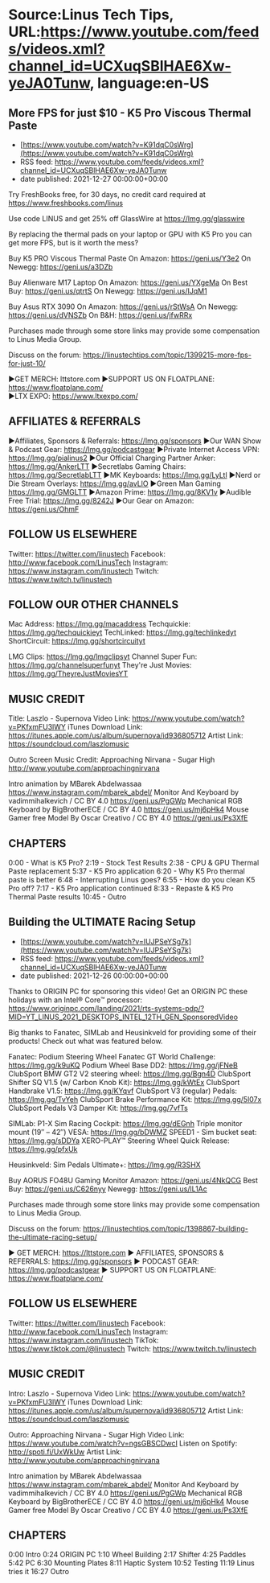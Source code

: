 # Source:Linus Tech Tips, URL:https://www.youtube.com/feeds/videos.xml?channel_id=UCXuqSBlHAE6Xw-yeJA0Tunw, language:en-US

## More FPS for just $10 - K5 Pro Viscous Thermal Paste
 - [https://www.youtube.com/watch?v=K91dqC0sWrg](https://www.youtube.com/watch?v=K91dqC0sWrg)
 - RSS feed: https://www.youtube.com/feeds/videos.xml?channel_id=UCXuqSBlHAE6Xw-yeJA0Tunw
 - date published: 2021-12-27 00:00:00+00:00

Try FreshBooks free, for 30 days, no credit card required at https://www.freshbooks.com/linus

Use code LINUS and get 25% off GlassWire at https://lmg.gg/glasswire

By replacing the thermal pads on your laptop or GPU with K5 Pro you can get more FPS, but is it worth the mess?

Buy K5 PRO Viscous Thermal Paste
On Amazon: https://geni.us/Y3e2
On Newegg: https://geni.us/a3DZb

Buy Alienware M17 Laptop
On Amazon: https://geni.us/YXgeMa
On Best Buy: https://geni.us/qtrtS
On Newegg: https://geni.us/IJqM1

Buy Asus RTX 3090 
On Amazon: https://geni.us/rStWsA
On Newegg: https://geni.us/dVNSZb
On B&H: https://geni.us/jfwRRx

Purchases made through some store links may provide some compensation to Linus Media Group.

Discuss on the forum: https://linustechtips.com/topic/1399215-more-fps-for-just-10/


►GET MERCH: lttstore.com
►SUPPORT US ON FLOATPLANE: https://www.floatplane.com/  
►LTX EXPO: https://www.ltxexpo.com/   

AFFILIATES & REFERRALS
---------------------------------------------------
►Affiliates, Sponsors & Referrals: https://lmg.gg/sponsors
►Our WAN Show & Podcast Gear: https://lmg.gg/podcastgear
►Private Internet Access VPN: https://lmg.gg/pialinus2
►Our Official Charging Partner Anker: https://lmg.gg/AnkerLTT
►Secretlabs Gaming Chairs: https://lmg.gg/SecretlabLTT
►MK Keyboards: https://lmg.gg/LyLtl
►Nerd or Die Stream Overlays: https://lmg.gg/avLlO
►Green Man Gaming https://lmg.gg/GMGLTT
►Amazon Prime: https://lmg.gg/8KV1v
►Audible Free Trial: https://lmg.gg/8242J
►Our Gear on Amazon: https://geni.us/OhmF

FOLLOW US ELSEWHERE
---------------------------------------------------  
Twitter: https://twitter.com/linustech
Facebook: http://www.facebook.com/LinusTech
Instagram: https://www.instagram.com/linustech
Twitch: https://www.twitch.tv/linustech

FOLLOW OUR OTHER CHANNELS
---------------------------------------------------  
Mac Address: https://lmg.gg/macaddress
Techquickie: https://lmg.gg/techquickieyt
TechLinked: https://lmg.gg/techlinkedyt
ShortCircuit: https://lmg.gg/shortcircuityt

LMG Clips: https://lmg.gg/lmgclipsyt
Channel Super Fun: https://lmg.gg/channelsuperfunyt
They're Just Movies: https://lmg.gg/TheyreJustMoviesYT

MUSIC CREDIT
---------------------------------------------------  
Title: Laszlo - Supernova
Video Link: https://www.youtube.com/watch?v=PKfxmFU3lWY
iTunes Download Link: https://itunes.apple.com/us/album/supernova/id936805712
Artist Link: https://soundcloud.com/laszlomusic

Outro Screen Music Credit: Approaching Nirvana - Sugar High http://www.youtube.com/approachingnirvana

Intro animation by MBarek Abdelwassaa https://www.instagram.com/mbarek_abdel/
Monitor And Keyboard by vadimmihalkevich / CC BY 4.0  https://geni.us/PgGWp
Mechanical RGB Keyboard by BigBrotherECE / CC BY 4.0 https://geni.us/mj6pHk4
Mouse Gamer free Model By Oscar Creativo / CC BY 4.0 https://geni.us/Ps3XfE

CHAPTERS
---------------------------------------------------  
0:00 - What is K5 Pro?
2:19 - Stock Test Results
2:38 -  CPU & GPU Thermal Paste replacement
5:37 - K5 Pro application
6:20 - Why K5 Pro thermal paste is better
6:48 - Interrupting Linus goes?
6:55 - How do you clean K5 Pro off?
7:17 - K5 Pro application continued
8:33 - Repaste & K5 Pro Thermal Paste results
10:45 - Outro

## Building the ULTIMATE Racing Setup
 - [https://www.youtube.com/watch?v=IUJPSeYSg7k](https://www.youtube.com/watch?v=IUJPSeYSg7k)
 - RSS feed: https://www.youtube.com/feeds/videos.xml?channel_id=UCXuqSBlHAE6Xw-yeJA0Tunw
 - date published: 2021-12-26 00:00:00+00:00

Thanks to ORIGIN PC for sponsoring this video! Get an ORIGIN PC these holidays with an Intel® Core™ processor:  https://www.originpc.com/landing/2021/rts-systems-pdp/?MID=YT_LINUS_2021_DESKTOPS_INTEL_12TH_GEN_SponsoredVideo

Big thanks to Fanatec, SIMLab and Heusinkveld for providing some of their products! Check out what was featured below.

Fanatec:
  Podium Steering Wheel Fanatec GT World Challenge: https://lmg.gg/k9uKQ
  Podium Wheel Base DD2: https://lmg.gg/jFNeB
  ClubSport BMW GT2 V2 steering wheel: https://lmg.gg/Bgn4D
  ClubSport Shifter SQ V1.5 (w/ Carbon Knob Kit): https://lmg.gg/kWtEx
  ClubSport Handbrake V1.5: https://lmg.gg/KYqvf
  ClubSport V3 (regular) Pedals: https://lmg.gg/TvYeh
  ClubSport Brake Performance Kit: https://lmg.gg/5l07x
  ClubSport Pedals V3 Damper Kit: https://lmg.gg/7vfTs

SIMLab:
  P1-X Sim Racing Cockpit: https://lmg.gg/dEGnh
  Triple monitor mount (19″ – 42″) VESA: https://lmg.gg/bDWMZ
  SPEED1 - Sim bucket seat: https://lmg.gg/sDDYa
  XERO-PLAY™ Steering Wheel Quick Release: https://lmg.gg/pfxUk

Heusinkveld:
  Sim Pedals Ultimate+: https://lmg.gg/R3SHX

Buy AORUS FO48U Gaming Monitor
  Amazon: https://geni.us/4NkQCG
  Best Buy: https://geni.us/C626nyy
  Newegg: https://geni.us/lL1Ac

Purchases made through some store links may provide some compensation to Linus Media Group.

Discuss on the forum: https://linustechtips.com/topic/1398867-building-the-ultimate-racing-setup/

► GET MERCH: https://lttstore.com
► AFFILIATES, SPONSORS & REFERRALS: https://lmg.gg/sponsors
► PODCAST GEAR: https://lmg.gg/podcastgear
► SUPPORT US ON FLOATPLANE: https://www.floatplane.com/

FOLLOW US ELSEWHERE
---------------------------------------------------  
Twitter: https://twitter.com/linustech
Facebook: http://www.facebook.com/LinusTech
Instagram: https://www.instagram.com/linustech
TikTok: https://www.tiktok.com/@linustech
Twitch: https://www.twitch.tv/linustech

MUSIC CREDIT
---------------------------------------------------
Intro: Laszlo - Supernova
Video Link: https://www.youtube.com/watch?v=PKfxmFU3lWY
iTunes Download Link: https://itunes.apple.com/us/album/supernova/id936805712
Artist Link: https://soundcloud.com/laszlomusic

Outro: Approaching Nirvana - Sugar High
Video Link: https://www.youtube.com/watch?v=ngsGBSCDwcI
Listen on Spotify: http://spoti.fi/UxWkUw
Artist Link: http://www.youtube.com/approachingnirvana

Intro animation by MBarek Abdelwassaa https://www.instagram.com/mbarek_abdel/
Monitor And Keyboard by vadimmihalkevich / CC BY 4.0  https://geni.us/PgGWp
Mechanical RGB Keyboard by BigBrotherECE / CC BY 4.0 https://geni.us/mj6pHk4
Mouse Gamer free Model By Oscar Creativo / CC BY 4.0 https://geni.us/Ps3XfE

CHAPTERS
---------------------------------------------------  
0:00 Intro
0:24 ORIGIN PC
1:10 Wheel Building
2:17 Shifter
4:25 Paddles
5:42 PC
6:30 Mounting Plates
8:11 Haptic System
10:52 Testing
11:19 Linus tries it
16:27 Outro

